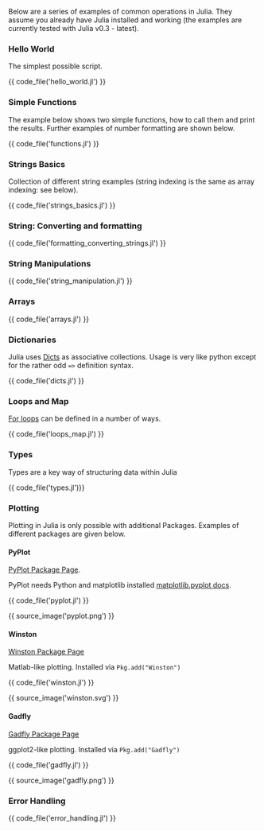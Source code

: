 Below are a series of examples of common operations in Julia. They assume you already have Julia installed and working
(the examples are currently tested with Julia v0.3 - latest).
 
### Hello World
 
The simplest possible script.
 
{{ code_file('hello_world.jl') }} 

### Simple Functions

The example below shows two simple functions, how to call them and print the results. Further examples of number formatting are shown below.

{{ code_file('functions.jl') }} 

### Strings Basics

Collection of different string examples (string indexing is the same as array indexing: see below).

{{ code_file('strings_basics.jl') }} 

### String: Converting and formatting

{{ code_file('formatting_converting_strings.jl') }} 

### String Manipulations

{{ code_file('string_manipulation.jl') }} 

### Arrays

{{ code_file('arrays.jl') }} 

### Dictionaries

Julia uses [Dicts](http://docs.julialang.org/en/latest/stdlib/base/#associative-collections) as associative collections. Usage is very like python except for the rather odd `=>` definition syntax.

{{ code_file('dicts.jl') }} 

### Loops and Map

[For loops](http://julia.readthedocs.org/en/latest/manual/control-flow/#repeated-evaluation-loops) can be defined in a number of ways.

{{ code_file('loops_map.jl') }}

### Types

Types are a key way of structuring data within Julia

{{ code_file('types.jl')}}

### Plotting

Plotting in Julia is only possible with additional Packages. Examples of different packages are given below.

#### PyPlot

[PyPlot Package Page](https://github.com/stevengj/PyPlot.jl).

PyPlot needs Python and matplotlib installed [matplotlib.pyplot docs](http://matplotlib.org/api/pyplot_api.html).

{{ code_file('pyplot.jl') }}

{{ source_image('pyplot.png') }}

#### Winston

[Winston Package Page](https://github.com/nolta/Winston.jl)

Matlab-like plotting. Installed via `Pkg.add("Winston")`

{{ code_file('winston.jl') }}

{{ source_image('winston.svg') }}

#### Gadfly

[Gadfly Package Page](https://github.com/dcjones/Gadfly.jl)

ggplot2-like plotting. Installed via `Pkg.add("Gadfly")`

{{ code_file('gadfly.jl') }}

{{ source_image('gadfly.png') }}

### Error Handling

{{ code_file('error_handling.jl') }}